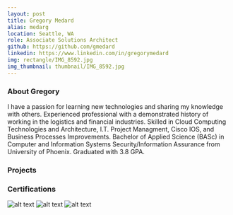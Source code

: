 ```yaml
---
layout: post
title: Gregory Medard
alias: medarg
location: Seattle, WA
role: Associate Solutions Architect
github: https://github.com/gmedard
linkedin: https://www.linkedin.com/in/gregorymedard
img: rectangle/IMG_8592.jpg
img_thumbnail: thumbnail/IMG_8592.jpg
---
```

### About Gregory
I have a passion for learning new technologies and sharing my knowledge with others.  Experienced professional with a demonstrated history of working in the logistics and financial industries. Skilled in Cloud Computing Technologies and Architecture, I.T. Project Managment, Cisco IOS, and Business Processes Improvements. Bachelor of Applied Science (BASc) in Computer and Information Systems Security/Information Assurance from University of Phoenix. Graduated with 3.8 GPA.

### Projects

### Certifications

![alt text](https://d1.awsstatic.com/training-and-certification/Certification%20Badges/AWS-Certified_Cloud-Practitioner_512x512.bc006f14f986fa4f3ca238b0b62be458ce1fb5ce.png "Logo Title Text 1")
![alt text](https://d1.awsstatic.com/training-and-certification/Certification%20Badges/AWS-Certified_Solutions-Architect_Associate_512x512.d82aee07920970350c427c8d0542bc239180a486.png "Logo Title Text 1")
![alt text](https://d1.awsstatic.com/training-and-certification/Certification%20Badges/AWS-Certified_Sysops-Administrator_Associate_512x512.7ee4f9e7f4046349a3bfe27dcb1a54a340e04623.png "Logo Title Text 1")

